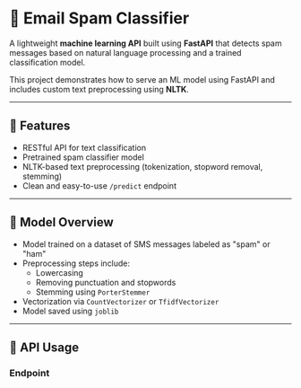# 📨 Email Spam Classifier

A lightweight **machine learning API** built using **FastAPI** that detects spam messages based on natural language processing and a trained classification model.

This project demonstrates how to serve an ML model using FastAPI and includes custom text preprocessing using **NLTK**.

---

## 🚀 Features

- RESTful API for text classification
- Pretrained spam classifier model
- NLTK-based text preprocessing (tokenization, stopword removal, stemming)
- Clean and easy-to-use `/predict` endpoint

---

## 🧠 Model Overview

- Model trained on a dataset of SMS messages labeled as "spam" or "ham"
- Preprocessing steps include:
  - Lowercasing
  - Removing punctuation and stopwords
  - Stemming using `PorterStemmer`
- Vectorization via `CountVectorizer` or `TfidfVectorizer`
- Model saved using `joblib`

---

## 🔧 API Usage

### Endpoint
